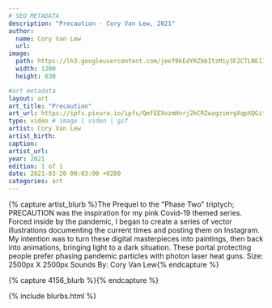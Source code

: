 ```yaml
---
# SEO METADATA
description: "Precaution - Cory Van Lew, 2021"
author:
  name: Cory Van Lew
  url: 
image:
  path: https://lh3.googleusercontent.com/jeef0kEdYRZbbItzMiy3F2CTLNE1IfrZQEEzYwH8z1dq_VB4bvyItnANrJe4U5BiUmnLN9sxe_pIPGylnd5-yT2LO6gnzTn-EIfsmA=w1400-k
  width: 1200
  height: 630

#art metadata
layout: art
art_title: "Precaution"
art_url: https://ipfs.pixura.io/ipfs/QmfEEXozmHnrj2kCRZwzgzimrgXqpXQGitBsDgLNBSTk3b/NFT-PRECAUTION.mp4
type: video # image | video | gif
artist: Cory Van Lew
artist_birth: 
caption: 
artist_url: 
year: 2021
edition: 1 of 1
date: 2021-03-20 00:03:00 +0200
categories: art
---
```



{% capture artist_blurb %}The Prequel to the "Phase Two" triptych; PRECAUTION was the inspiration for my pink Covid-19 themed series. Forced inside by the pandemic, I began to create a series of vector illustrations documenting the current times and posting them on Instagram. My intention was to turn these digital masterpieces into paintings, then back into animations, bringing light to a dark situation. These portal protecting people prefer phasing pandemic particles with photon laser heat guns. Size: 2500px X 2500px Sounds By: Cory Van Lew{% endcapture %}

{% capture 4156_blurb %}{% endcapture %}


{% include blurbs.html %}
		